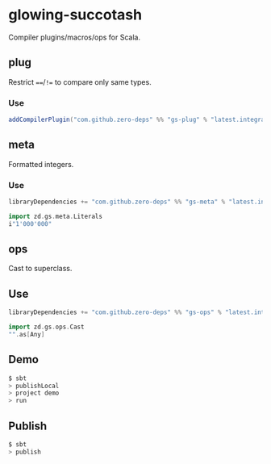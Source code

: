 # glowing-succotash

Compiler plugins/macros/ops for Scala.

## plug

Restrict `==`/`!=` to compare only same types. 

### Use

```sbt
addCompilerPlugin("com.github.zero-deps" %% "gs-plug" % "latest.integration")
```

## meta

Formatted integers.

### Use

```sbt
libraryDependencies += "com.github.zero-deps" %% "gs-meta" % "latest.integration"
```

```scala
import zd.gs.meta.Literals
i"1'000'000"
```

## ops

Cast to superclass.

## Use

```sbt
libraryDependencies += "com.github.zero-deps" %% "gs-ops" % "latest.integration"
```

```scala
import zd.gs.ops.Cast
"".as[Any]
```

## Demo

```bash
$ sbt
> publishLocal
> project demo
> run
```

## Publish

```bash
$ sbt
> publish
```
